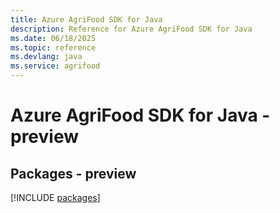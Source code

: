 ```yaml
---
title: Azure AgriFood SDK for Java
description: Reference for Azure AgriFood SDK for Java
ms.date: 06/18/2025
ms.topic: reference
ms.devlang: java
ms.service: agrifood
---
```

# Azure AgriFood SDK for Java - preview
## Packages - preview
[!INCLUDE [packages](agrifood-index.md)]